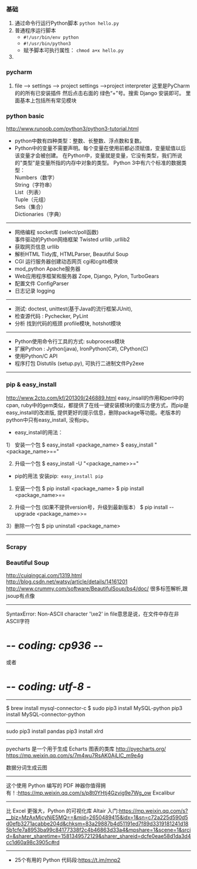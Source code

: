 ### 基础
1.  通过命令行运行Python脚本 `python hello.py`
2.  普通程序运行脚本
    - `#!/usr/bin/env python`
    - `#!/usr/bin/python3`
    -  赋予脚本可执行属性： `chmod a+x hello.py`
3.      


### pycharm
1. file --> settings --> project settings -->project interpreter 这里是PyCharm的的所有已安装插件
然后点击右面的 绿色“+”号。搜索 Django 安装即可。
里面基本上包括所有常见模块

### python basic
<http://www.runoob.com/python3/python3-tutorial.html>

+ python中数有四种类型：整数、长整数、浮点数和复数。
+ Python中的变量不需要声明。每个变量在使用前都必须赋值，变量赋值以后该变量才会被创建。
在Python中，变量就是变量，它没有类型，我们所说的"类型"是变量所指的内存中对象的类型。
Python 3中有六个标准的数据类型： <br/>
Numbers（数字）  <br/>
String（字符串） <br/>
List（列表）  <br/>
Tuple（元组）  <br/>
Sets（集合）  <br/>
Dictionaries（字典）  <br/>

---

+ 网络编程 socket库  (select/poll函数)  <br/>
事件驱动的Python网络框架 Twisted
urllib ,urllib2 <br/>
+ 获取网页信息 urllib 
+ 解析HTML Tidy库, HTMLParser, Beautiful Soup
+ CGI 运行服务器创建动态网页 cgi和cgitb模块  
+ mod_python Apache服务器
+ Web应用程序框架和服务器  Zope, Django, Pylon, TurboGears
+ 配置文件 ConfigParser
+ 日志记录 logging

---
+ 测试: doctest, unittest(基于Java的流行框架JUnit),
+ 检查源代码 : Pychecker, PyLint
+ 分析 找到代码的瓶颈 profile模块, hotshot模块

---
+ Python使用命令行工具的方式: subprocess模块
+ 扩展Python : Jython(java), IronPython(C#), CPython(C)
+ 使用Python/C API
+ 程序打包 Distutils (setup.py), 可执行二进制文件Py2exe


---
### pip & easy_install
<http://www.2cto.com/kf/201309/246889.html>
easy_insall的作用和perl中的cpan, ruby中的gem类似，都提供了在线一键安装模块的傻瓜方便方式，而pip是easy_install的改进版, 提供更好的提示信息，删除package等功能。老版本的python中只有easy_install, 没有pip。

+ easy_install的用法：
 
1） 安装一个包
 $ easy_install <package_name>
 $ easy_install "<package_name>==<version>"
 
2) 升级一个包
 $ easy_install -U "<package_name>>=<version>"
 
+ pip的用法
 安装pip:` easy_install pip`
 
1) 安装一个包
 $ pip install <package_name>
 $ pip install <package_name>==<version>
 
2) 升级一个包 (如果不提供version号，升级到最新版本）
 $ pip install --upgrade <package_name>>=<version>
 
3）删除一个包
 $ pip uninstall <package_name> 


---
### Scrapy
### Beautiful Soup
<http://cuiqingcai.com/1319.html>
<http://blog.csdn.net/watsy/article/details/14161201>
<http://www.crummy.com/software/BeautifulSoup/bs4/doc/>
很多标签解析,跟jsoup有点像

---
SyntaxError: Non-ASCII character '\xe2' in file意思是说，在文件中存在非ASCII字符
# -*- coding: cp936 -*-
或者
# -*- coding: utf-8 -*

---
$ brew install mysql-connector-c
$ sudo pip3 install MySQL-python
pip3 install MySQL-connector-python

---

sudo pip3 install pandas
pip3 install xlrd

----
pyecharts 是一个用于生成 Echarts 图表的类库
http://pyecharts.org/
https://mp.weixin.qq.com/s/7m4wu7RsAK0AjLIC_m9e4g

数据分词生成云图

---
这个使用 Python 编写的 PDF 神器你值得拥有！:<https://mp.weixin.qq.com/s/p8t0YHtj4Gzvig9e7Wg_ow>
Excalibur

---
比 Excel 更强大，Python 的可视化库 Altair 入门:<https://mp.weixin.qq.com/s?__biz=MzAxMjcyNjE5MQ==&mid=2650489415&idx=1&sn=c72a225d590d5d0efb3271acabbe204d&chksm=83a29887b4d51191ed7f89d3319181241d185b1cfe7a8953ba99c84177338f2c4b46863d33a4&mpshare=1&scene=1&srcid=&sharer_sharetime=1581349572129&sharer_shareid=dcfe0eae58d1da3d4cc1d60a98c3905c#rd>


---
+ 25个有用的 Python 代码段:<https://t.im/mnp2>